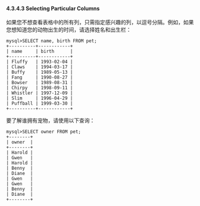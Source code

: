 #### 4.3.4.3 Selecting Particular Columns

如果您不想查看表格中的所有列，只需指定感兴趣的列，以逗号分隔。例如，如果您想知道您的动物出生的时间，请选择姓名和出生栏：

```
mysql>SELECT name, birth FROM pet;
+----------+------------+
| name     | birth      |
+----------+------------+
| Fluffy   | 1993-02-04 |
| Claws    | 1994-03-17 |
| Buffy    | 1989-05-13 |
| Fang     | 1990-08-27 |
| Bowser   | 1989-08-31 |
| Chirpy   | 1998-09-11 |
| Whistler | 1997-12-09 |
| Slim     | 1996-04-29 |
| Puffball | 1999-03-30 |
+----------+------------+
```

要了解谁拥有宠物，请使用以下查询：

```
mysql>SELECT owner FROM pet;
+--------+
| owner  |
+--------+
| Harold |
| Gwen   |
| Harold |
| Benny  |
| Diane  |
| Gwen   |
| Gwen   |
| Benny  |
| Diane  |
+--------+
```




